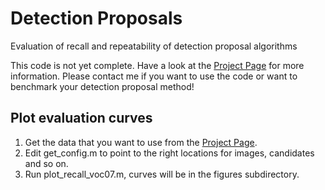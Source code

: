 Detection Proposals
===================

Evaluation of recall and repeatability of detection proposal algorithms

This code is not yet complete. Have a look at the [Project Page](http://www.mpi-inf.mpg.de/departments/computer-vision-and-multimodal-computing/research/object-recognition-and-scene-understanding/how-good-are-detection-proposals-really/) for more information. Please contact me if you want to use the code or want to benchmark your detection proposal method!


Plot evaluation curves
----------------------

1. Get the data that you want to use from the [Project Page](http://www.mpi-inf.mpg.de/departments/computer-vision-and-multimodal-computing/research/object-recognition-and-scene-understanding/how-good-are-detection-proposals-really/).
2. Edit get_config.m to point to the right locations for images, candidates and so on.
3. Run plot_recall_voc07.m, curves will be in the figures subdirectory.


